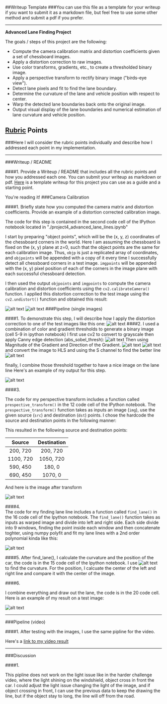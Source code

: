 ##Writeup Template
###You can use this file as a template for your writeup if you want to submit it as a markdown file, but feel free to use some other method and submit a pdf if you prefer.

---

**Advanced Lane Finding Project**

The goals / steps of this project are the following:

* Compute the camera calibration matrix and distortion coefficients given a set of chessboard images.
* Apply a distortion correction to raw images.
* Use color transforms, gradients, etc., to create a thresholded binary image.
* Apply a perspective transform to rectify binary image ("birds-eye view").
* Detect lane pixels and fit to find the lane boundary.
* Determine the curvature of the lane and vehicle position with respect to center.
* Warp the detected lane boundaries back onto the original image.
* Output visual display of the lane boundaries and numerical estimation of lane curvature and vehicle position.

[//]: # (Image References)

[image1]: ./output_images/test2.jpg "Origin"
[image2]: ./output_images/undistort_test2.jpg "Undistorted"
[image3]: ./output_images/test2_combined.jpg "Binary Example"
[image4]: ./output_images/test2_bird_view.jpg "Warp Example"
[image5]: ./output_images/find_lane.jpg "Fit Visual"
[image6]: ./output_images/result.jpg "Output"
[image7]: ./output_images/test2_gradx.jpg "Canny edge detection"
[image8]: ./output_images/test2_mag_binary.jpg "Magnitude of the Gradient"
[image9]: ./output_images/test2_dir_binary.jpg "Direction of the Gradient"
[image10]: ./output_images/test2_hls_binary.jpg "HLS"
[image11]: ./output_images/curve.png "curve equation"

[video1]: ./output_images/project_video_output.mp4 "Video"

## [Rubric](https://review.udacity.com/#!/rubrics/571/view) Points
###Here I will consider the rubric points individually and describe how I addressed each point in my implementation.  

---
###Writeup / README

####1. Provide a Writeup / README that includes all the rubric points and how you addressed each one.  You can submit your writeup as markdown or pdf.  [Here](https://github.com/udacity/CarND-Advanced-Lane-Lines/blob/master/writeup_template.md) is a template writeup for this project you can use as a guide and a starting point.  

You're reading it!
###Camera Calibration

####1. Briefly state how you computed the camera matrix and distortion coefficients. Provide an example of a distortion corrected calibration image.

The code for this step is contained in the second code cell of the IPython notebook located in "./project4_advanced_lane_lines.ipynb" 

I start by preparing "object points", which will be the (x, y, z) coordinates of the chessboard corners in the world. Here I am assuming the chessboard is fixed on the (x, y) plane at z=0, such that the object points are the same for each calibration image.  Thus, `objp` is just a replicated array of coordinates, and `objpoints` will be appended with a copy of it every time I successfully detect all chessboard corners in a test image.  `imgpoints` will be appended with the (x, y) pixel position of each of the corners in the image plane with each successful chessboard detection.  

I then used the output `objpoints` and `imgpoints` to compute the camera calibration and distortion coefficients using the `cv2.calibrateCamera()` function.  I applied this distortion correction to the test image using the `cv2.undistort()` function and obtained this result: 

![alt text][image1]
![alt text][image2]
###Pipeline (single images)

####1. 
To demonstrate this step, I will describe how I apply the distortion correction to one of the test images like this one:
![alt text][image1]
####2. 
I used a combination of color and gradient thresholds to generate a binary image (cell 5-9 in ipython notebook)
I first use cv2 to convert to grayscale then apply Canny edge detection (abs_sobel_thresh):
![alt text][image7]
Then using Magnitude of the Gradient and Direction of the Gradient.
![alt text][image8]
![alt text][image9]
and convert the image to HLS and using the S channel to find the better line
![alt text][image10]

finally, I combine those threshold together to have a nice image on the lane line
Here's an example of my output for this step.  

![alt text][image3]

####3. 

The code for my perspective transform includes a function called `prespective_transform()` in the 12 code cell of the IPython notebook.  The `prespective_transform()` function takes as inputs an image (`img`), use the given source (`src`) and destination (`dst`) points.  I chose the hardcode the source and destination points in the following manner:

This resulted in the following source and destination points:

| Source        | Destination   | 
|:-------------:|:-------------:| 
| 200, 720      | 200, 720      | 
| 1100, 720     | 1050, 720     |
| 590, 450      | 180, 0        |
| 690, 450      | 1070, 0       |

And here is the image after transform

![alt text][image4]

####4.  
The code for my finding lane line includes a function called `find_lane()` in the 16 code cell of the Ipython notebook. The `find_lane()` function takes as inputs as warped image and divide into left and right side. Each side divide into 9 windows, finding the point inside each window and then concatenate toghter, using numpy polyfit and fit my lane lines with a 2nd order polynomial kinda like this:

![alt text][image5]

####5. 
After find_lane(), I calculate the curvature and the position of the car, the code is in the 15 code cell of the Ipython notebook. I use ![alt text][image11] to find the curvature. For the position, I calcuate the center of the left and right line and compare it with the center of the image.



####6. 

I combine everything and draw out the lane, the code is in the 20 code cell. Here is an example of my result on a test image:

![alt text][image6]

---

###Pipeline (video)

####1. After testing with the images, I use the same pipline for the video.

Here's a [link to my video result](./project_video.mp4)

---

###Discussion

####1. 

This pipline does not work on the light issue like in the harder challenge video, where the light shining on the windshield, object cross in front the car. I could adjust the light issue changing the light of the image, and if object crossing in front, I can use the previous data to keep the drawing the line, but if the object stay to long, the line will off from the road.  

